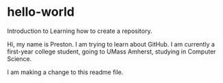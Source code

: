 # hello-world
Introduction to Learning how to create a repository.

Hi, my name is Preston. I am trying to learn about GitHub.
I am currently a first-year college student, going to UMass Amherst, studying in Computer Science.

I am making a change to this readme file.
